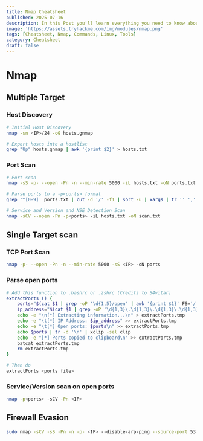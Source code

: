 ```yaml
---
title: Nmap Cheatsheet
published: 2025-07-16
description: In this Post you'll learn everything you need to know about enumeration using Nmap with a broad cheatsheet
image: 'https://assets.tryhackme.com/img/modules/nmap.png'
tags: [Cheatsheet, Nmap, Commands, Linux, Tools]
category: Cheatsheet
draft: false
---
```


# Nmap

## Multiple Target

### Host Discovery

```bash
# Initial Host Discovery
nmap -sn <IP>/24 -oG hosts.gnmap

# Export hosts into a hostlist 
grep "Up" hosts.gnmap | awk '{print $2}' > hosts.txt
```

### Port Scan

```bash
# Port scan
nmap -sS -p- --open -Pn -n --min-rate 5000 -iL hosts.txt -oN ports.txt

# Parse ports to a -p<ports> format
grep '^[0-9]' ports.txt | cut -d '/' -f1 | sort -u | xargs | tr '' ','

# Service and Version and NSE Detection Scan
nmap -sCV --open -Pn -p<ports> -iL hosts.txt -oN scan.txt
```

## Single Target scan

### TCP Port Scan

```bash
nmap -p- --open -Pn -n --min-rate 5000 -sS <IP> -oN ports
```

### Parse open ports

```bash
# Add this function to .bashrc or .zshrc (Credits to S4vitar)
extractPorts () {
	ports="$(cat $1 | grep -oP '\d{1,5}/open' | awk '{print $1}' FS='/' | xargs | tr ' ' ',')" 
	ip_address="$(cat $1 | grep -oP '\d{1,3}\.\d{1,3}\.\d{1,3}\.\d{1,3}' | sort -u | head -n 1)" 
	echo -e "\n[*] Extracting information...\n" > extractPorts.tmp
	echo -e "\t[*] IP Address: $ip_address" >> extractPorts.tmp
	echo -e "\t[*] Open ports: $ports\n" >> extractPorts.tmp
	echo $ports | tr -d '\n' | xclip -sel clip
	echo -e "[*] Ports copied to clipboard\n" >> extractPorts.tmp
	batcat extractPorts.tmp
	rm extractPorts.tmp
}

# Then do
extractPorts <ports file>
```

### Service/Version scan on open ports

```bash
nmap -p<ports> -sCV -Pn <IP>
```

## Firewall Evasion

```bash
sudo nmap -sCV -sS -Pn -n -p- <IP> --disable-arp-ping --source-port 53 -D RND:2
```
